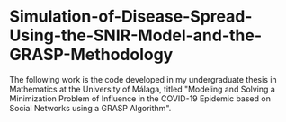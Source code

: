 # Simulation-of-Disease-Spread-Using-the-SNIR-Model-and-the-GRASP-Methodology
The following work is the code developed in my undergraduate thesis in Mathematics at the University of Málaga, titled "Modeling and Solving a Minimization Problem of Influence in the COVID-19 Epidemic based on Social Networks using a GRASP Algorithm".
